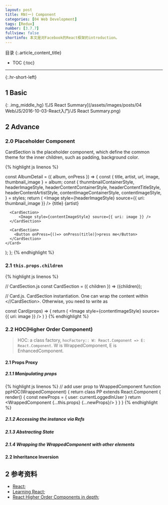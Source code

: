 ```yaml
---
layout: post
title: RN(一) Component
categories: [04 Web Development]
tags: [Redux]
number: [3.7.7]
fullview: false
shortinfo: 本文是对Facebook的React框架的introduction。
---
```

目录
{:.article_content_title}


* TOC
{:toc}

---
{:.hr-short-left}

## 1 Basic ##

{: .img_middle_hg}
![JS React Summary](/assets/images/posts/04 Web/JS/2016-10-03-React入门/JS React Summary.png)

## 2 Advance

### 2.0 Placeholder Component

CardSection is the placeholder component, which define the common theme for the inner children, such as padding, background color.

{% highlight js linenos %}

const AlbumDetail = ({ album, onPress }) => {
  const { title, artist, url, image, thumbnail_image } = album;
  const {
    thunmbnailContainerStyle,
    headerImageStyle,
    headerContentContainerStyle,
    headerContentTitleStyle,
    headerContentArtistStyle,
    contentImageContainerStyle,
    contentImageStyle,
  } = styles; 
  return (
    <Card>
      <CardSection>
        <View style={thunmbnailContainerStyle}>
          <Image style={headerImageStyle} source={{ uri: thumbnail_image }} />
        </View>
        <View style={headerContentContainerStyle}>
          <Text style={headerContentTitleStyle}>{title}</Text>
          <Text style={headerContentArtistStyle}>{artist}</Text>
        </View>
      </CardSection>

      <CardSection>
          <Image style={contentImageStyle} source={{ uri: image }} />
      </CardSection>

      <CardSection>
        <Button onPress={()=> onPress(title)}>press me</Button>
      </CardSection>
    </Card>
  );
};
{% endhighlight %}


### 2.1 `this.props.children`

{% highlight js linenos %}

// CardSection.js
const CardSection = ({ children }) => (<View style={styles.cardSectionStyle}>{children}</View>);

// Card.js. CardSection instantiation. One can wrap the content within <CardSection> <//CardSection>. Otherwise, you need to write as <CardSection image={image} />

const Card(props) => {
	return (
		<CardSection>
		 	<Image style={contentImageStyle} source={{ uri: image }} />
		</CardSection>
	)
}
{% endhighlight %}

### 2.2 HOC(Higher Order Component)

> HOC: a class factory, `hocFactory:: W: React.Component => E: React.Component`. W is WrappedComponent, E is EnhancedComponent.

#### 2.1 Props Proxy

##### 2.1.1 Manipulating props

{% highlight js linenos %}
// add user prop to WrappedComponent
function ppHOC(WrappedComponent) {
  return class PP extends React.Component {
    render() {
      const newProps = {
        user: currentLoggedInUser
      }
      return <WrappedComponent {...this.props} {...newProps}/>
    }
  }
}
{% endhighlight %}

##### 2.1.2 Accessing the instance via Refs

##### 2.1.3 Abstracting State

##### 2.1.4 Wrapping the WrappedComponent with other elements


#### 2.2 Inheritance Inversion


## 2 参考资料 ##
- [React](https://facebook.github.io/react/);
- [Learning React](https://www.amazon.com/Learning-React-Kirupa-Chinnathambi/dp/0134546318);
- [React Higher Order Components in depth](https://medium.com/@franleplant/react-higher-order-components-in-depth-cf9032ee6c3e);
